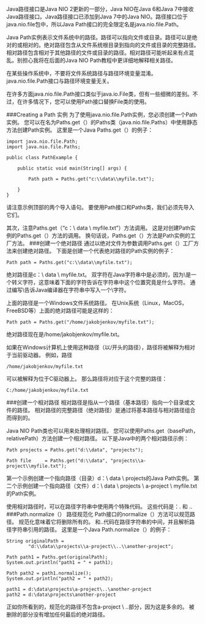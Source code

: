 Java路径接口是Java NIO 2更新的一部分，Java NIO在Java 6和Java 7中接收Java路径接口。Java路径接口已添加到Java 7中的Java NIO。路径接口位于java.nio.file包中，所以Java Path接口的完全限定名是java.nio.file.Path。

Java Path实例表示文件系统中的路径。路径可以指向文件或目录。路径可以是绝对的或相对的。绝对路径包含从文件系统根目录到指向的文件或目录的完整路径。相对路径包含相对于其他路径的文件或目录的路径。相对路径可能听起来有点混乱。别担心我将在后面的Java NIO Path教程中更详细地解释相关路径。

在某些操作系统中，不要将文件系统路径与路径环境变量混淆。 java.nio.file.Path接口与路径环境变量无关。

在许多方面java.nio.file.Path接口类似于java.io.File类，但有一些细微的差别。不过，在许多情况下，您可以使用Path接口替换File类的使用。

###Creating a Path 实例
为了使用java.nio.file.Path实例，您必须创建一个Path实例。 您可以在名为Paths.get（）的Paths类（java.nio.file.Paths）中使用静态方法创建Path实例。 这里是一个Java Paths.get（）的例子：
```
import java.nio.file.Path;
import java.nio.file.Paths;

public class PathExample {

    public static void main(String[] args) {

        Path path = Paths.get("c:\\data\\myfile.txt");

    }
}
```
请注意示例顶部的两个导入语句。 要使用Path接口和Paths类，我们必须先导入它们。

其次，注意Paths.get（“c：\\ data \\ myfile.txt”）方法调用。 这是对创建Path实例的Paths.get（）方法的调用。 换句话说，Paths.get（）方法是Path实例的工厂方法。
###创建一个绝对路径
通过以绝对文件为参数调用Paths.get（）工厂方法来创建绝对路径。 下面是创建一个代表绝对路径的Path实例的例子：
```
Path path = Paths.get("c:\\data\\myfile.txt");
```
绝对路径是c：\ data \ myfile.txt。 双字符在Java字符串中是必须的，因为\是一个转义字符，这意味着下面的字符告诉在字符串中这个位置究竟是什么字符。 通过编写\\告诉Java编译器在字符串中写入一个\字符。

上面的路径是一个Windows文件系统路径。 在Unix系统（Linux，MacOS，FreeBSD等）上面的绝对路径可能是这样的：
```
Path path = Paths.get("/home/jakobjenkov/myfile.txt");
```
绝对路径现在是/home/jakobjenkov/myfile.txt。

如果在Windows计算机上使用这种路径（以/开头的路径），路径将被解释为相对于当前驱动器。 例如，路径
```
/home/jakobjenkov/myfile.txt
```
可以被解释为位于C驱动器上。 那么路径将对应于这个完整的路径：
```
C:/home/jakobjenkov/myfile.txt
```
###创建一个相对路径
相对路径是指从一个路径（基本路径）指向一个目录或文件的路径。 相对路径的完整路径（绝对路径）是通过将基本路径与相对路径组合而得到的。

Java NIO Path类也可以用来处理相对路径。 您可以使用Paths.get（basePath，relativePath）方法创建一个相对路径。 以下是Java中的两个相对路径示例：
```
Path projects = Paths.get("d:\\data", "projects");

Path file     = Paths.get("d:\\data", "projects\\a-project\\myfile.txt");
```
第一个示例创建一个指向路径（目录）d：\ data \ projects的Java Path实例。 第二个示例创建一个指向路径（文件）d：\ data \ projects \ a-project \ myfile.txt的Path实例。

使用相对路径时，可以在路径字符串中使用两个特殊代码。 这些代码是：.  和 ..
###Path.normalize（） 路径规范化
Path接口的normalize（）方法可以规范路径。 规范化意味着它将删除所有的。 和..代码在路径字符串的中间，并且解析路径字符串引用的路径。 这里是一个Java Path.normalize（）的例子：
```
String originalPath =
        "d:\\data\\projects\\a-project\\..\\another-project";

Path path1 = Paths.get(originalPath);
System.out.println("path1 = " + path1);

Path path2 = path1.normalize();
System.out.println("path2 = " + path2);
```
```
path1 = d:\data\projects\a-project\..\another-project
path2 = d:\data\projects\another-project
```
正如你所看到的，规范化的路径不包含a-project \ ..部分，因为这是多余的。 被删除的部分没有增加任何最后的绝对路径。




























